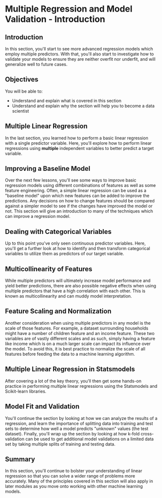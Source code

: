 
# Multiple Regression and Model Validation - Introduction

## Introduction

In this section, you'll start to see more advanced regression models which employ multiple predictors. With that, you'll also start to investigate how to validate your models to ensure they are neither overfit nor underfit, and will generalize well to future cases.

## Objectives
You will be able to:
* Understand and explain what is covered in this section
* Understand and explain why the section will help you to become a data scientist

## Multiple Linear Regression

In the last section, you learned how to perform a basic linear regression with a single predictor variable. Here, you'll explore how to perform linear regressions using **multiple** independent variables to better predict a target variable.

## Improving a Baseline Model

Over the next few lessons, you'll see some ways to improve basic regression models using different combinations of features as well as some feature engineering.  Often, a simple linear regression can be used as a "baseline model" upon which new features can be added to improve the predictions.  Any decisions on how to change features should be compared against a simpler model to see if the changes have improved the model or not. This section will give an introduction to many of the techniques which can improve a regression model.


## Dealing with Categorical Variables

Up to this point you've only seen continuous predictor variables. Here, you'll get a further look at how to identify and then transform categorical variables to utilize them as predictors of our target variable.

## Multicollinearity of Features

While multiple predictors will ultimately increase model performance and yield better predictions, there are also possible negative effects when using multiple predictors that have a high correlation with each other. This is known as multicollinearity and can muddy model interpretation.

## Feature Scaling and Normalization

Another consideration when using multiple predictors in any model is the scale of those features. For example, a dataset surrounding households might have a number of children feature and an income feature. These two variables are of vastly different scales and as such, simply having a feature like income which is on a much larger scale can impact its influence over the model. To avoid this, it is best practice to normalize the scale of all features before feeding the data to a machine learning algorithm.

## Multiple Linear Regression in Statsmodels

After covering a lot of the key theory, you'll then get some hands-on practice in performing multiple linear regressions using the Statsmodels and Scikit-learn libraries.

## Model Fit and Validation

You'll continue the section by looking at how we can analyze the results of a regression, and learn the importance of splitting data into training and test sets to determine how well a model predicts "unknown" values (the test dataset). Finally, you'll wrap up the section by looking at how k-fold cross-validation can be used to get additional model validations on a limited data set by taking multiple splits of training and testing data.



## Summary

In this section, you'll continue to bolster your understanding of linear regression so that you can solve a wider range of problems more accurately. Many of the principles covered in this section will also apply in later modules as you move onto working with other machine learning models.
